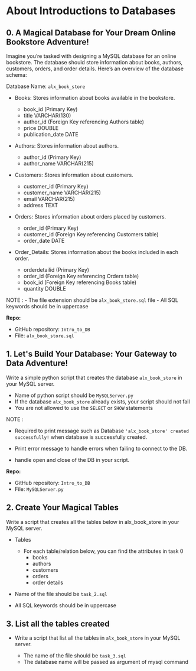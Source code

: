 # About  Introductions to Databases

## 0. A Magical Database for Your Dream Online Bookstore Adventure! 

Imagine you’re tasked with designing a MySQL database for an online bookstore. The database should store information about books, authors, customers, orders, and order details. Here’s an overview of the database schema:

Database Name: `alx_book_store`

 - Books: Stores information about books available in the bookstore.
    - book_id (Primary Key)
    - title VARCHAR(130)
    - author_id (Foreign Key referencing Authors table)
    - price DOUBLE
    - publication_date DATE

 - Authors: Stores information about authors.
    - author_id (Primary Key)
    - author_name VARCHAR(215)

 - Customers: Stores information about customers.
    - customer_id (Primary Key)
    - customer_name VARCHAR(215)
    - email VARCHAR(215)
    - address TEXT

 - Orders: Stores information about orders placed by customers.
    - order_id (Primary Key)
    - customer_id (Foreign Key referencing Customers table)
    - order_date DATE

- Order_Details: Stores information about the books included in each order.
    - orderdetailid (Primary Key)
    - order_id (Foreign Key referencing Orders table)
    - book_id (Foreign Key referencing Books table)
    - quantity DOUBLE

NOTE : - The file extension should be `alx_book_store.sql` file - All SQL keywords should be in uppercase

__Repo:__

- GitHub repository: `Intro_to_DB`
- File: `alx_book_store.sql`


## 1. Let's Build Your Database: Your Gateway to Data Adventure! 

Write a simple python script that creates the database `alx_book_store` in your MySQL server.

- Name of python script should be `MySQLServer.py`
- If the database `alx_book_store` already exists, your script should not fail
- You are not allowed to use the `SELECT` or `SHOW` statements

NOTE :

- Required to print message such as Database `'alx_book_store' created successfully!` when database is successfully created.

- Print error message to handle errors when failing to connect to the DB.

- handle open and close of the DB in your script.

__Repo:__

- GitHub repository: `Intro_to_DB`
- File: `MySQLServer.py`

## 2. Create Your Magical Tables
Write a script that creates all the tables below in alx_book_store in your MySQL server.

- Tables
    - For each table/relation below, you can find the attributes in task 0
        - books
        - authors
        - customers
        - orders
        - order details

 - Name of the file should be `task_2.sql`

 - All SQL keywords should be in uppercase

 ## 3. List all the tables created 
 
 - Write a script that list all the tables in `alx_book_store` in your MySQL server.

    - The name of the file should be `task_3.sql`
    - The database name will be passed as argument of mysql command



